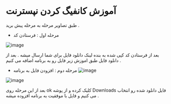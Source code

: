 # آموزش کانفیگ کردن نپسترنت 
طبق تصاویر مرحله به مرحله پیش برید . 
- مرحله اول : فرستادن کد

![image](https://github.com/saTrx/napsternet/assets/110351988/608b0772-14fb-4af5-9926-d880b51e9ccd)

بعد از فرستادن کد کپی شده به بنده لینک دانلود فایل برای شما ارسال میشه . 
بعد از دانلود فایل طبق اموزش زیر فایل رو به برنامه اضافه می کنیم . 
- مرحله دوم : افزودن فایل به برنامه
![image](https://github.com/saTrx/napsternet/assets/110351988/d2f08d5b-444b-477b-8d9d-65b61c4c6c17)

![image](https://github.com/saTrx/napsternet/assets/110351988/050e4b5f-cf42-4170-bb9b-f58c923c4310)


بعد از این مرحله روی ok کلیک کرده و از پوشه Downloads فایل دانلود شده رو انتخاب می کنیم و فایل با موفقیت به برنامه افزوده میشه . 
